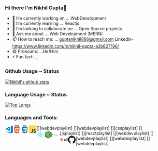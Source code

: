 ### Hi there I'm Nikhil Gupta👋



- 🔭 I’m currently working on ... WebDevelopment
- 🌱 I’m currently learning ... Reactjs
- 👯 I’m looking to collaborate on ... Open Source projects
- 💬 Ask me about ... Web Development (MERN) 
- 📫 How to reach me: ... guptanikhil898@gmail.com Linkedin-https://www.linkedin.com/in/nikhil-gupta-a3b827196/
- 😄 Pronouns: ...He/Him
- ⚡ Fun fact: ...

### Github Usage ~ Status

[![Nikhil's github stats](https://github-readme-stats.vercel.app/api?username=nikhilgupta2001&theme=dark&show_icons=true)](https://github.com/nikhilgupta2001/github-readme-stats)
### Language Usage ~ Status

[![Top Langs](https://github-readme-stats.vercel.app/api/top-langs/?username=anuraghazra&hide=html&nikhilgupta2001&theme=dark&show_icons=true&layout=compact)](https://github.com/anuraghazra/github-readme-stats)

### Languages and Tools:


[<img align="left" alt="Visual Studio Code" width="26px" src="https://raw.githubusercontent.com/github/explore/80688e429a7d4ef2fca1e82350fe8e3517d3494d/topics/visual-studio-code/visual-studio-code.png" />][webdevplaylist]
[<img align="left" alt="HTML5" width="26px" src="https://raw.githubusercontent.com/github/explore/80688e429a7d4ef2fca1e82350fe8e3517d3494d/topics/html/html.png" />][webdevplaylist]
[<img align="left" alt="CSS3" width="26px" src="https://raw.githubusercontent.com/github/explore/80688e429a7d4ef2fca1e82350fe8e3517d3494d/topics/css/css.png" />][cssplaylist]
[<img align="left" alt="JavaScript" width="26px" src="https://raw.githubusercontent.com/github/explore/80688e429a7d4ef2fca1e82350fe8e3517d3494d/topics/javascript/javascript.png" />][jsplaylist]
[<img align="left" alt="React" width="26px" src="https://raw.githubusercontent.com/github/explore/80688e429a7d4ef2fca1e82350fe8e3517d3494d/topics/react/react.png" />][reactplaylist]
[<img align="left" alt="Node.js" width="26px" src="https://raw.githubusercontent.com/github/explore/80688e429a7d4ef2fca1e82350fe8e3517d3494d/topics/nodejs/nodejs.png" />][webdevplaylist]
[<img align="left" alt="MongoDB" width="26px" src="https://raw.githubusercontent.com/github/explore/80688e429a7d4ef2fca1e82350fe8e3517d3494d/topics/mongodb/mongodb.png" />][webdevplaylist]
[<img align="left" alt="Git" width="26px" src="https://raw.githubusercontent.com/github/explore/80688e429a7d4ef2fca1e82350fe8e3517d3494d/topics/git/git.png" />][webdevplaylist]
[<img align="left" alt="GitHub" width="26px" src="https://raw.githubusercontent.com/github/explore/78df643247d429f6cc873026c0622819ad797942/topics/github/github.png" />][webdevplaylist]




